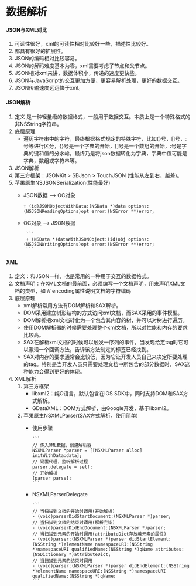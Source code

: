 # 数据解析


#### JSON与XML对比
1. 可读性很好，xml的可读性相对比较好一些，描述性比较好。
2. 都具有很好的扩展性。
3. JSON的编码相对比较容易。
4. JSON的解码难度基本为零，xml需要考虑子节点和父节点。
5. JSON相对xml来讲，数据体积小，传递的速度更快些。
6. JSON与JavaScript的交互更加方便，更容易解析处理，更好的数据交互。
7. JSON传输速度远远快于xml。
 
#### JSON解析
1. 定义
  是一种轻量级的数据格式，一般用于数据交互。本质上是一个特殊格式的非NSString字符串。
2. 底层原理
	* 遍历字符串中的字符，最终根据格式规定的特殊字符，比如{}号，[]号，:号等进行区分，{}号是一个字典的开始，[]号是一个数组的开始，:号是字典的键和值的分水岭，最终乃是将json数据转化为字典，字典中值可能是字典，数组或字符串等。
3. JSON解析
  1. 第三方框架：JSONKit  > SBJson > TouchJSON (性能从左到右，越差)。
  2. 苹果原生NSJSONSerialization(性能最好)
    	* JSON数据 —> OC对象

			```
			+ (id)JSONObjectWithData:(NSData *)data options:(NSJSONReadingOptions)opt error:(NSError **)error;
			```
     * OC对象 —> JSON数据
     
			```
			+ (NSData *)dataWithJSONObject:(id)obj options:(NSJSONWritingOptions)opt error:(NSError **)error;
			```
			
#### XML
1. 定义：和JSON一样，也是常用的一种用于交互的数据格式。
2. 文档声明：在XML文档的最前面，必须编写一个文档声明，用来声明XML文档的类型，如<?xml version=“1.0” encoding=“UTF-8” ?> // encoding属性说明文档的字符编码
3. 底层原理
	* xml解析常用方法有DOM解析和SAX解析。
	* DOM采用建立树形结构的方式访问xml文档，而SAX采用的事件模型。
	* DOM解析把xml文档转化为一个包含其内容的树，并可以对树进行遍历。
	* 使用DOM解析器的时候需要处理整个xml文档，所以对性能和内存的要求比较高。
	* SAX在解析xml文档的时候可以触发一序列的事件，当发现给定tag时它可以激活一个回调方法，告诉该方法制定的标签已经找到。
	* SAX对内存的要求通常会比较低，因为它让开发人员自己来决定所要处理的tag。特别是当开发人员只需要处理文档中所包含的部分数据时，SAX这种能力会得到更好的体现。
4. XML解析
   1. 第三方框架
      * libxml2：纯C语言，默认包含在iOS SDK中，同时支持DOM和SAX方式解析。
      * GDataXML：DOM方式解析，由Google开发，基于libxml2。
   2. 苹果原生NSXMLParser(SAX方式解析，使用简单)
      * 使用步骤

			```
			// 传入XML数据，创建解析器
			NSXMLParser *parser = [[NSXMLParser alloc] initWithData:data];
			// 设置代理，监听解析过程
			parser.delegate = self;
			// 开始解析
			[parser parse];
			```
      * NSXMLParserDelegate
		
			```
			// 当扫描到文档的开始时调用(开始解析)
			- (void)parserDidStartDocument:(NSXMLParser *)parser;
			// 当扫描到文档的结束时调用(解析完毕)
			- (void)parserDidEndDocument:(NSXMLParser *)parser;
			// 当扫描到元素的开始时调用(attributeDict存放着元素的属性)
			- (void)parser:(NSXMLParser *)parser didStartElement:(NSString *)elementName namespaceURI:(NSString *)namespaceURI qualifiedName:(NSString *)qName attributes:(NSDictionary *)attributeDict;
			// 当扫描到元素的结束时调用
			- (void)parser:(NSXMLParser *)parser didEndElement:(NSString *)elementName namespaceURI:(NSString *)namespaceURI qualifiedName:(NSString *)qName;
			```



